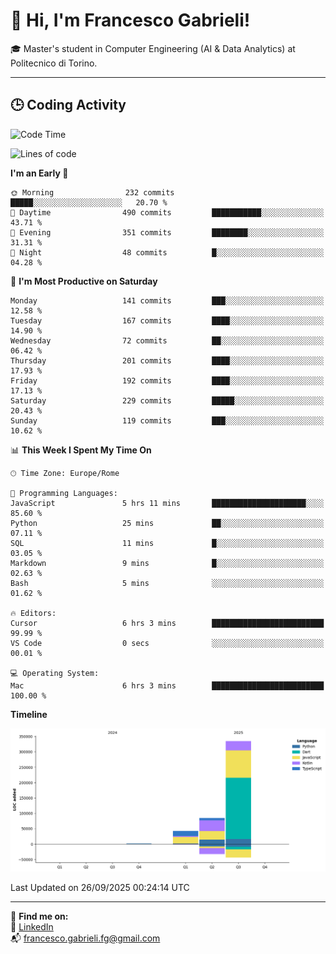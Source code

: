 # 👋 Hi, I'm Francesco Gabrieli!

🎓 Master's student in Computer Engineering (AI & Data Analytics) at Politecnico di Torino.  

---

## 🕒 Coding Activity

<!--START_SECTION:waka-->
![Code Time](http://img.shields.io/badge/Code%20Time-146%20hrs%2019%20mins-blue)

![Lines of code](https://img.shields.io/badge/From%20Hello%20World%20I%27ve%20Written-463.2%20thousand%20lines%20of%20code-blue)

**I'm an Early 🐤** 

```text
🌞 Morning                232 commits         █████░░░░░░░░░░░░░░░░░░░░   20.70 % 
🌆 Daytime                490 commits         ███████████░░░░░░░░░░░░░░   43.71 % 
🌃 Evening                351 commits         ████████░░░░░░░░░░░░░░░░░   31.31 % 
🌙 Night                  48 commits          █░░░░░░░░░░░░░░░░░░░░░░░░   04.28 % 
```
📅 **I'm Most Productive on Saturday** 

```text
Monday                   141 commits         ███░░░░░░░░░░░░░░░░░░░░░░   12.58 % 
Tuesday                  167 commits         ████░░░░░░░░░░░░░░░░░░░░░   14.90 % 
Wednesday                72 commits          ██░░░░░░░░░░░░░░░░░░░░░░░   06.42 % 
Thursday                 201 commits         ████░░░░░░░░░░░░░░░░░░░░░   17.93 % 
Friday                   192 commits         ████░░░░░░░░░░░░░░░░░░░░░   17.13 % 
Saturday                 229 commits         █████░░░░░░░░░░░░░░░░░░░░   20.43 % 
Sunday                   119 commits         ███░░░░░░░░░░░░░░░░░░░░░░   10.62 % 
```


📊 **This Week I Spent My Time On** 

```text
🕑︎ Time Zone: Europe/Rome

💬 Programming Languages: 
JavaScript               5 hrs 11 mins       █████████████████████░░░░   85.60 % 
Python                   25 mins             ██░░░░░░░░░░░░░░░░░░░░░░░   07.11 % 
SQL                      11 mins             █░░░░░░░░░░░░░░░░░░░░░░░░   03.05 % 
Markdown                 9 mins              █░░░░░░░░░░░░░░░░░░░░░░░░   02.63 % 
Bash                     5 mins              ░░░░░░░░░░░░░░░░░░░░░░░░░   01.62 % 

🔥 Editors: 
Cursor                   6 hrs 3 mins        █████████████████████████   99.99 % 
VS Code                  0 secs              ░░░░░░░░░░░░░░░░░░░░░░░░░   00.01 % 

💻 Operating System: 
Mac                      6 hrs 3 mins        █████████████████████████   100.00 % 
```

**Timeline**

![Lines of Code chart](https://raw.githubusercontent.com/francescogabrieli/francescogabrieli/main/assets/bar_graph.png)


 Last Updated on 26/09/2025 00:24:14 UTC
<!--END_SECTION:waka-->


---



🔗 **Find me on:**  
💼 [LinkedIn](https://www.linkedin.com/in/francesco-gabrieli)  
📬 francesco.gabrieli.fg@gmail.com  



